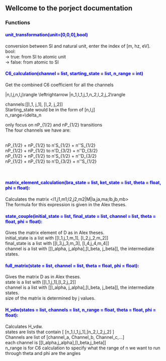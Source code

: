 
<script type="text/javascript" src="http://cdn.mathjax.org/mathjax/latest/MathJax.js?config=default"></script>
## Wellcome to the porject documentation

### Functions
#### <span style="color:blue">unit_transformation(unit=[0,0,0],bool)</span>

conversion between SI and natural unit, enter the index of [m, hz, eV]. <br>
bool:<br>
-> true: from SI to atomic unit<br>
-> false: from atomic to SI<br>


#### <span style="color:blue">C6_calculation(channel = list, starting_state = list, n_range = int)</span>
Get the combined C6 coefficient for all the channels

|n,l,j,n,l,j\rangle \leftrightarrow |n_1,l_1,j_1,n_2,l_2,j_2\rangle 

channels:[[l_1, j_1], [l_2, j_2]]<br>
Starting_state would be in the form of [n,l,j]<br>
n_range=\delta_n <br>

only focus on nP_{1/2} and nP_{1/2} transitions<br>
The four channels we have are:<br>
<br>

nP_{1/2} + nP_{1/2} to n'S_{1/2} + n''S_{1/2}<br>
nP_{1/2} + nP_{1/2} to n'D_{3/2} + n''D_{3/2}<br>
nP_{1/2} + nP_{1/2} to n'S_{1/2} + n''D_{3/2}<br>
nP_{1/2} + nP_{1/2} to n'D_{3/2} + n''S_{1/2}<br>

<br>

#### <span style="color:blue">matrix_element_calculation(bra_state = list, ket_state = list, theta = float, phi = float):</span>
Calculates the matrix <l1,j1,m1;l2,j2,m2|M|la,ja,ma;lb,jb,mb><br>
The formula for this expression is given in the Alex theses.<br>


#### <span style="color:blue">state_couple(initial_state = list, final_state = list, channel = list, theta = float, phi = float):</span>
Gives the matrix element of D as in Alex theses.<br>
initial_state is a list with [[l_1,j_1,m_1], [l_2,j_2,m_2]]<br>
final_state is a list with [[l_3,j_3,m_3], [l_4,j_4,m_4]]<br>
channel is a list with [[l_alpha, j_alpha],[l_beta, j_beta]], the intermediate states.<br>

    
#### <span style="color:blue">full_matrix(state = list, channel = list, theta = float, phi = float):</span>
Gives the matrix D as in Alex theses.<br>
state is a list with [[l_1,j_1],[l_2,j_2]]<br>
channel is a list with [[l_alpha, j_alpha],[l_beta, j_beta]], the intermediate states.<br>
size of the matrix is determined by j values.<br>

#### <span style="color:blue">H_vdw(states = list, channels = list, n_range = float, theta = float, phi = float):</span>
Calculates H_vdw.<br>
states are lists that contain [ [n_1,l_1,j_1],[n_2,l_2,j_2] ]<br>
Channels are list of [channel_a, Channel_b, Channel_c,...]<br>
each channel is [[l_alpha,j_alpha],[l_beta,j_beta]]<br>
n_range is for C6 calculation to specify what the range of n we want to run through theta and phi are the angles<br>


